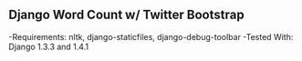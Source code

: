 ## Django Word Count w/ Twitter Bootstrap

-Requirements: nltk, django-staticfiles, django-debug-toolbar
-Tested With: Django 1.3.3 and 1.4.1
